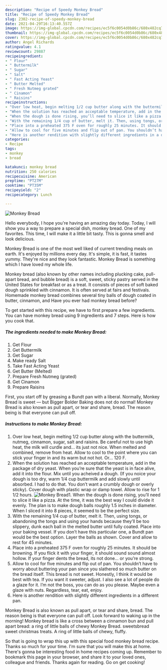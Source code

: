 ```yaml
---
description: "Recipe of Speedy Monkey Bread"
title: "Recipe of Speedy Monkey Bread"
slug: 2302-recipe-of-speedy-monkey-bread
date: 2021-04-29T16:13:40.557Z
image: https://img-global.cpcdn.com/recipes/ec5f6c0054d0b86c/680x482cq70/monkey-bread-recipe-main-photo.jpg
thumbnail: https://img-global.cpcdn.com/recipes/ec5f6c0054d0b86c/680x482cq70/monkey-bread-recipe-main-photo.jpg
cover: https://img-global.cpcdn.com/recipes/ec5f6c0054d0b86c/680x482cq70/monkey-bread-recipe-main-photo.jpg
author: Angel Richards
ratingvalue: 4.1
reviewcount: 29887
recipeingredient:
- " Flour"
- " Buttermilk"
- " Sugar"
- " Salt"
- " Fast Acting Yeast"
- " Butter Melted"
- " Fresh Nutmeg grated"
- " Cinamon"
- " Raisins"
recipeinstructions:
- "Over low heat, begin melting 1/2 cup butter along with the buttermilk, nutmeg, cinnamon, sugar, salt and raisins. Be careful not to use high heat, the milk will curdle and... its just not nice. When melted and combined, remove from heat. Allow to cool to the point where you can stick your finger in and its warm but not hot. Or... 120 F."
- "When the solution has reached an acceptable temperature, add in the package of dry yeast. When you’re sure that the yeast is in face alive, add it into the flour. Mix until you acheived a dough. (If you noice your dough is too dry, warm 1/4 cup buttermilk and add slowly until absorbed. I had to do that. You don’t want a crumbly dough or overly sticky). Cover dough with plastic wrap or damp towel. Allow to rise for 1 1/2 hours."
- "When the dough is done rising, you’ll need to slice it like a pizza. At the time, it was the best way I could divide it evenly. The plan is to make dough balls roughly 1.5 inches in diameter. When I sliced it into 8 pieces, it seemed to be the perfect size."
- "With the remaining 1/4 cup of butter, melt it. Then, using tongs, or abandoning the tongs and using your hands because they’ll be too slippery, dunk each ball in the melted butter until fully coated. Place into your baking vessel. If you don’t have this particular one, a Bundt pan would be the best option. Layer the balls as shown. Cover and allow to rest for 45 minutes."
- "Place into a preheated 375 F oven for roughly 25 minutes. It should be browning. If you flick it with your finger, it should sound sound almost hollow. If your finger dents the bread, its not done... or you’re strong."
- "Allow to cool for five minutes and flip out of pan. You shouldn’t have to worry about buttering your pan since you slathered so much butter on the bread itself. This bread is not sweet. Honestly, I think it would be best with tea. If you want it sweeter, adjust. I also see a lot of people do a glaze for it. I’m not the boss, you can do as you please. Maybe even a glaze with nuts. Regardless, tear, eat, enjoy."
- "Here is another rendition with slightly different ingredients in a different pan."
categories:
- Recipe
tags:
- monkey
- bread

katakunci: monkey bread 
nutrition: 250 calories
recipecuisine: American
preptime: "PT27M"
cooktime: "PT35M"
recipeyield: "2"
recipecategory: Lunch

---
```



![Monkey Bread](https://img-global.cpcdn.com/recipes/ec5f6c0054d0b86c/680x482cq70/monkey-bread-recipe-main-photo.jpg)

Hello everybody, I hope you're having an amazing day today. Today, I will show you a way to prepare a special dish, monkey bread. One of my favorites. This time, I will make it a little bit tasty. This is gonna smell and look delicious.

Monkey Bread is one of the most well liked of current trending meals on earth. It's enjoyed by millions every day. It's simple, it is fast, it tastes yummy. They're nice and they look fantastic. Monkey Bread is something which I have loved my whole life.

Monkey bread (also known by other names including plucking cake, pull-apart bread, and bubble bread) is a soft, sweet, sticky pastry served in the United States for breakfast or as a treat. It consists of pieces of soft baked dough sprinkled with cinnamon. It is often served at fairs and festivals. Homemade monkey bread combines several tiny balls of dough coated in butter, cinnamon, and Have you ever had monkey bread before?


To get started with this recipe, we have to first prepare a few ingredients. You can have monkey bread using 9 ingredients and 7 steps. Here is how you cook that.

<!--inarticleads1-->

##### The ingredients needed to make Monkey Bread:

1. Get  Flour
1. Get  Buttermilk
1. Get  Sugar
1. Make ready  Salt
1. Take  Fast Acting Yeast
1. Get  Butter (Melted)
1. Prepare  Fresh Nutmeg (grated)
1. Get  Cinamon
1. Prepare  Raisins


First, you start off by greasing a Bundt pan with a liberal. Normally, Monkey Bread is sweet — but Bigger Bolder Baking does not do normal! Monkey Bread is also known as pull apart, or tear and share, bread. The reason being is that everyone can pull off. 

<!--inarticleads2-->

##### Instructions to make Monkey Bread:

1. Over low heat, begin melting 1/2 cup butter along with the buttermilk, nutmeg, cinnamon, sugar, salt and raisins. Be careful not to use high heat, the milk will curdle and... its just not nice. When melted and combined, remove from heat. Allow to cool to the point where you can stick your finger in and its warm but not hot. Or... 120 F.
1. When the solution has reached an acceptable temperature, add in the package of dry yeast. When you’re sure that the yeast is in face alive, add it into the flour. Mix until you acheived a dough. (If you noice your dough is too dry, warm 1/4 cup buttermilk and add slowly until absorbed. I had to do that. You don’t want a crumbly dough or overly sticky). Cover dough with plastic wrap or damp towel. Allow to rise for 1 1/2 hours.
<img src="//assets-global.cpcdn.com/assets/icons/button_play-2c75c40dde080a61004c1f40b05d8f140eaff45d7e9e6481dc71c63d2e7c4909.png" alt="Monkey Bread">1. When the dough is done rising, you’ll need to slice it like a pizza. At the time, it was the best way I could divide it evenly. The plan is to make dough balls roughly 1.5 inches in diameter. When I sliced it into 8 pieces, it seemed to be the perfect size.
1. With the remaining 1/4 cup of butter, melt it. Then, using tongs, or abandoning the tongs and using your hands because they’ll be too slippery, dunk each ball in the melted butter until fully coated. Place into your baking vessel. If you don’t have this particular one, a Bundt pan would be the best option. Layer the balls as shown. Cover and allow to rest for 45 minutes.
1. Place into a preheated 375 F oven for roughly 25 minutes. It should be browning. If you flick it with your finger, it should sound sound almost hollow. If your finger dents the bread, its not done... or you’re strong.
1. Allow to cool for five minutes and flip out of pan. You shouldn’t have to worry about buttering your pan since you slathered so much butter on the bread itself. This bread is not sweet. Honestly, I think it would be best with tea. If you want it sweeter, adjust. I also see a lot of people do a glaze for it. I’m not the boss, you can do as you please. Maybe even a glaze with nuts. Regardless, tear, eat, enjoy.
1. Here is another rendition with slightly different ingredients in a different pan.


Monkey Bread is also known as pull apart, or tear and share, bread. The reason being is that everyone can pull off. Look forward to waking up in the morning! Monkey bread is like a cross between a cinnamon bun and pull apart bread: a ring of little balls of chewy Monkey Bread. sweetsbread sweet christmas treats. A ring of little balls of chewy, fluffy. 

So that is going to wrap this up with this special food monkey bread recipe. Thanks so much for your time. I'm sure that you will make this at home. There's gonna be interesting food in home recipes coming up. Remember to bookmark this page in your browser, and share it to your loved ones, colleague and friends. Thanks again for reading. Go on get cooking!
